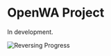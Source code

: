 # OpenWA Project

In development.

![Reversing Progress](https://img.shields.io/badge/Reversing%20Progress-10%25-blue.svg)
